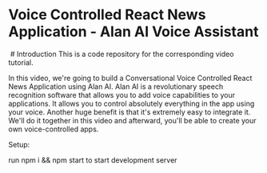 # Voice Controlled React News Application - Alan AI Voice Assistant

<img src="https://camo.githubusercontent.com/64fc387d5bfc4f8ea8aa2c9c18b616d25a90dbaa7828faf989bb372110ae32e1/68747470733a2f2f692e6962622e636f2f5356794b364e682f53637265656e73686f742d323032302d30382d30332d61742d32312d32342d32332e706e67" alt=""/>
# Introduction
This is a code repository for the corresponding video tutorial.

In this video, we're going to build a Conversational Voice Controlled React News Application using Alan AI. Alan AI is a revolutionary speech recognition software that allows you to add voice capabilities to your applications. It allows you to control absolutely everything in the app using your voice. Another huge benefit is that it's extremely easy to integrate it. We'll do it together in this video and afterward, you'll be able to create your own voice-controlled apps.

Setup:

run npm i && npm start to start development server
